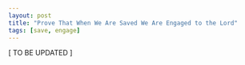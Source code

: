 ```yaml
---
layout: post
title: "Prove That When We Are Saved We Are Engaged to the Lord"
tags: [save, engage]
---
```


\[ TO BE UPDATED \]
